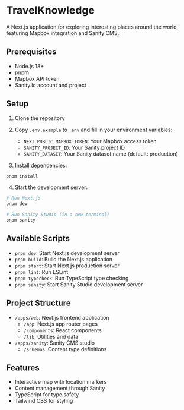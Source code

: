 # TravelKnowledge

A Next.js application for exploring interesting places around the world, featuring Mapbox integration and Sanity CMS.

## Prerequisites

- Node.js 18+
- pnpm
- Mapbox API token
- Sanity.io account and project

## Setup

1. Clone the repository
2. Copy `.env.example` to `.env` and fill in your environment variables:
   - `NEXT_PUBLIC_MAPBOX_TOKEN`: Your Mapbox access token
   - `SANITY_PROJECT_ID`: Your Sanity project ID
   - `SANITY_DATASET`: Your Sanity dataset name (default: production)

3. Install dependencies:
```bash
pnpm install
```

4. Start the development server:
```bash
# Run Next.js
pnpm dev

# Run Sanity Studio (in a new terminal)
pnpm sanity
```

## Available Scripts

- `pnpm dev`: Start Next.js development server
- `pnpm build`: Build the Next.js application
- `pnpm start`: Start Next.js production server
- `pnpm lint`: Run ESLint
- `pnpm typecheck`: Run TypeScript type checking
- `pnpm sanity`: Start Sanity Studio development server

## Project Structure

- `/apps/web`: Next.js frontend application
  - `/app`: Next.js app router pages
  - `/components`: React components
  - `/lib`: Utilities and data
- `/apps/sanity`: Sanity CMS studio
  - `/schemas`: Content type definitions

## Features

- Interactive map with location markers
- Content management through Sanity
- TypeScript for type safety
- Tailwind CSS for styling